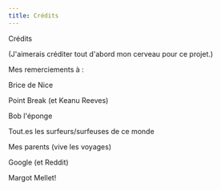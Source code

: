 ```yaml
--- 
title: Crédits
---
```


Crédits

(J'aimerais créditer tout d'abord mon cerveau pour ce projet.)

Mes remerciements à : 

Brice de Nice 

Point Break (et Keanu Reeves)

Bob l'éponge

Tout.es les surfeurs/surfeuses de ce monde

Mes parents (vive les voyages)

Google (et Reddit)

Margot Mellet! 
